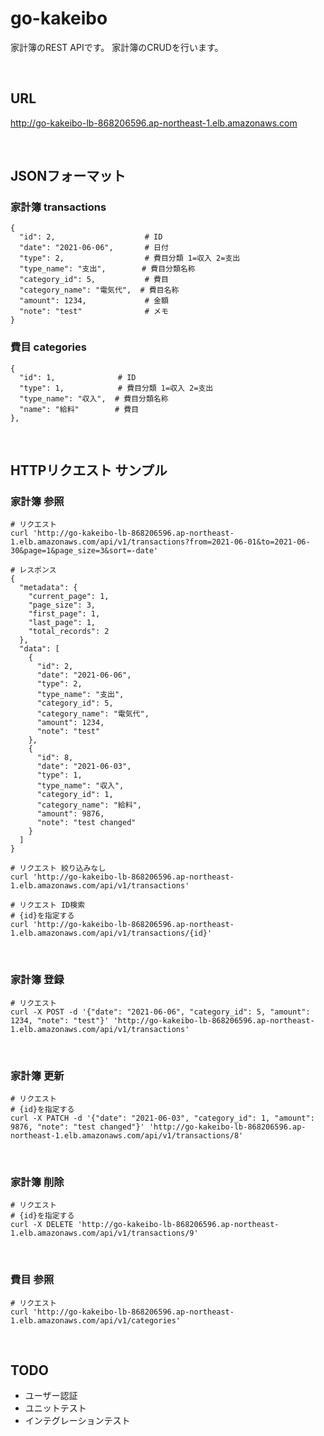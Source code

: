 # go-kakeibo

家計簿のREST APIです。
家計簿のCRUDを行います。

<br>

## URL

http://go-kakeibo-lb-868206596.ap-northeast-1.elb.amazonaws.com

<br>

## JSONフォーマット

### 家計簿 transactions

```
{
  "id": 2,                    # ID
  "date": "2021-06-06",       # 日付
  "type": 2,                  # 費目分類 1=収入 2=支出
  "type_name": "支出",        # 費目分類名称
  "category_id": 5,           # 費目
  "category_name": "電気代",  # 費目名称
  "amount": 1234,             # 金額
  "note": "test"              # メモ
}
```

### 費目 categories

```
{
  "id": 1,              # ID
  "type": 1,            # 費目分類 1=収入 2=支出
  "type_name": "収入",  # 費目分類名称
  "name": "給料"        # 費目
},
```

<br>

## HTTPリクエスト サンプル

### 家計簿 参照

```
# リクエスト
curl 'http://go-kakeibo-lb-868206596.ap-northeast-1.elb.amazonaws.com/api/v1/transactions?from=2021-06-01&to=2021-06-30&page=1&page_size=3&sort=-date'

# レスポンス
{
  "metadata": {
    "current_page": 1,
    "page_size": 3,
    "first_page": 1,
    "last_page": 1,
    "total_records": 2
  },
  "data": [
    {
      "id": 2,
      "date": "2021-06-06",
      "type": 2,
      "type_name": "支出",
      "category_id": 5,
      "category_name": "電気代",
      "amount": 1234,
      "note": "test"
    },
    {
      "id": 8,
      "date": "2021-06-03",
      "type": 1,
      "type_name": "収入",
      "category_id": 1,
      "category_name": "給料",
      "amount": 9876,
      "note": "test changed"
    }
  ]
}
```

```
# リクエスト 絞り込みなし
curl 'http://go-kakeibo-lb-868206596.ap-northeast-1.elb.amazonaws.com/api/v1/transactions'
```

```
# リクエスト ID検索
# {id}を指定する
curl 'http://go-kakeibo-lb-868206596.ap-northeast-1.elb.amazonaws.com/api/v1/transactions/{id}' 
```

<br>

### 家計簿 登録
```
# リクエスト
curl -X POST -d '{"date": "2021-06-06", "category_id": 5, "amount": 1234, "note": "test"}' 'http://go-kakeibo-lb-868206596.ap-northeast-1.elb.amazonaws.com/api/v1/transactions' 
```

<br>

### 家計簿 更新

```
# リクエスト
# {id}を指定する
curl -X PATCH -d '{"date": "2021-06-03", "category_id": 1, "amount": 9876, "note": "test changed"}' 'http://go-kakeibo-lb-868206596.ap-northeast-1.elb.amazonaws.com/api/v1/transactions/8' 
```

<br>

### 家計簿 削除

```
# リクエスト
# {id}を指定する
curl -X DELETE 'http://go-kakeibo-lb-868206596.ap-northeast-1.elb.amazonaws.com/api/v1/transactions/9' 
```

<br>

### 費目 参照
```
# リクエスト
curl 'http://go-kakeibo-lb-868206596.ap-northeast-1.elb.amazonaws.com/api/v1/categories' 
```

<br>

## TODO

* ユーザー認証
* ユニットテスト
* インテグレーションテスト

